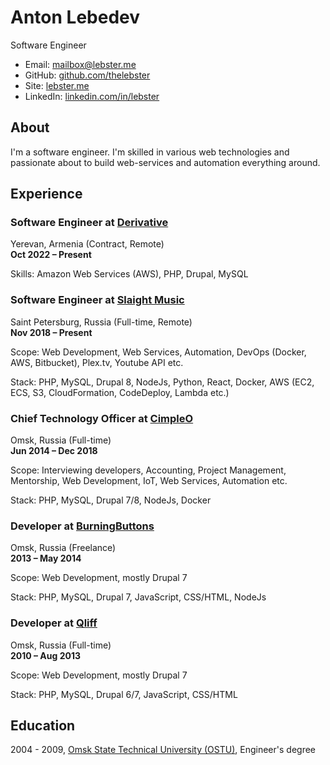 # Anton Lebedev

Software Engineer

* Email: mailbox@lebster.me 
* GitHub: [github.com/thelebster](https://github.com/thelebster) 
* Site: [lebster.me](https://lebster.me)
* LinkedIn: [linkedin.com/in/lebster](https://www.linkedin.com/in/lebster/)

## About

I'm a software engineer. I'm skilled in various web technologies and passionate about to build web-services and automation everything around.

## Experience

### Software Engineer at [Derivative](https://www.linkedin.com/company/73797/)
Yerevan, Armenia (Contract, Remote)  
**Oct 2022 – Present**

Skills: Amazon Web Services (AWS), PHP, Drupal, MySQL

### Software Engineer at [Slaight Music](https://www.linkedin.com/company/slaight-music/)
Saint Petersburg, Russia (Full-time, Remote)  
**Nov 2018 – Present**

Scope: Web Development, Web Services, Automation, DevOps (Docker, AWS, Bitbucket), Plex.tv, Youtube API etc.

Stack: PHP, MySQL, Drupal 8, NodeJs, Python, React, Docker, AWS (EC2, ECS, S3, CloudFormation, CodeDeploy, Lambda etc.)

### Chief Technology Officer at [CimpleO](https://www.linkedin.com/company/cimpleo/)
Omsk, Russia (Full-time)  
**Jun 2014 – Dec 2018**

Scope: Interviewing developers, Accounting, Project Management, Mentorship, Web Development, IoT, Web Services, Automation etc.

Stack: PHP, MySQL, Drupal 7/8, NodeJs, Docker

### Developer at [BurningButtons](https://www.linkedin.com/company/burningbuttons/)
Omsk, Russia (Freelance)  
**2013 – May 2014**

Scope: Web Development, mostly Drupal 7

Stack: PHP, MySQL, Drupal 7, JavaScript, CSS/HTML, NodeJs

### Developer at [Qliff](https://www.linkedin.com/company/qliff/)
Omsk, Russia (Full-time)  
**2010 – Aug 2013**

Scope: Web Development, mostly Drupal 7

Stack: PHP, MySQL, Drupal 6/7, JavaScript, CSS/HTML

## Education

2004 - 2009, [Omsk State Technical University (OSTU)](https://omgtu.ru/english/), Engineer's degree
